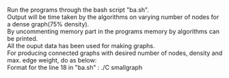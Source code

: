 Run the programs through the bash script "ba.sh".<br/>
Output will be time taken by the algorithms on varying number of nodes for a dense graph(75% density).<br/>
By uncommenting memory part in the programs memory by algorithms can be printed.<br/>
All the ouput data has been used for making graphs.<br/>
For producing connected graphs with desired number of nodes, density and max. edge weight, do as below:<br/>
  Format for the line 18 in "ba.sh" : ./C <number of nodes> <maximum edge weight> <density> smallgraph<br/>
